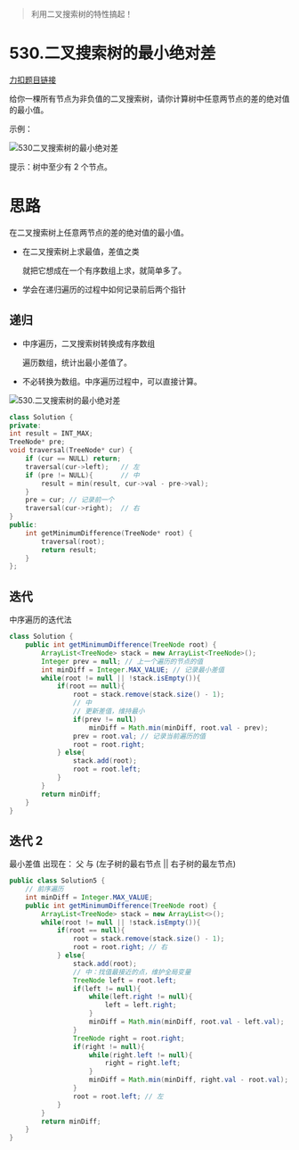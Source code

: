 > 利用二叉搜索树的特性搞起！

# 530.二叉搜索树的最小绝对差

[力扣题目链接](https://leetcode-cn.com/problems/minimum-absolute-difference-in-bst/)

给你一棵所有节点为非负值的二叉搜索树，请你计算树中任意两节点的差的绝对值的最小值。

示例：

![530二叉搜索树的最小绝对差](https://img-blog.csdnimg.cn/20201014223400123.png)

提示：树中至少有 2 个节点。

# 思路

在二叉搜索树上任意两节点的差的绝对值的最小值。 

+ 在二叉搜索树上求最值，差值之类

  就把它想成在一个有序数组上求，就简单多了。

+ 学会在递归遍历的过程中如何记录前后两个指针

## 递归

+ 中序遍历，二叉搜索树转换成有序数组

  遍历数组，统计出最小差值了。

+ 不必转换为数组。中序遍历过程中，可以直接计算。

 

![530.二叉搜索树的最小绝对差](https://img-blog.csdnimg.cn/20210204153247458.png)

 

```CPP
class Solution {
private:
int result = INT_MAX;
TreeNode* pre;
void traversal(TreeNode* cur) {
    if (cur == NULL) return;
    traversal(cur->left);   // 左
    if (pre != NULL){       // 中
        result = min(result, cur->val - pre->val);
    }
    pre = cur; // 记录前一个
    traversal(cur->right);  // 右
}
public:
    int getMinimumDifference(TreeNode* root) {
        traversal(root);
        return result;
    }
};
```

 

## 迭代

 中序遍历的迭代法 

```java
class Solution { 
    public int getMinimumDifference(TreeNode root) { 
        ArrayList<TreeNode> stack = new ArrayList<TreeNode>();
        Integer prev = null; // 上一个遍历的节点的值
        int minDiff = Integer.MAX_VALUE; // 记录最小差值 
        while(root != null || !stack.isEmpty()){
            if(root == null){
                root = stack.remove(stack.size() - 1); 
                // 中
                // 更新差值，维持最小
                if(prev != null)
                    minDiff = Math.min(minDiff, root.val - prev); 
                prev = root.val; // 记录当前遍历的值
                root = root.right;
            } else{
                stack.add(root);
                root = root.left;
            }
        } 
        return minDiff;
    }
}
```

## 迭代 2

最小差值 出现在： 父 与 (左子树的最右节点 || 右子树的最左节点)

```java
public class Solution5 { 
    // 前序遍历
    int minDiff = Integer.MAX_VALUE;
    public int getMinimumDifference(TreeNode root) {
        ArrayList<TreeNode> stack = new ArrayList<>();
        while(root != null || !stack.isEmpty()){
            if(root == null){
                root = stack.remove(stack.size() - 1);
                root = root.right; // 右
            } else{
                stack.add(root);
                // 中：找值最接近的点，维护全局变量
                TreeNode left = root.left;
                if(left != null){
                    while(left.right != null){
                        left = left.right;
                    }
                    minDiff = Math.min(minDiff, root.val - left.val);
                }
                TreeNode right = root.right;
                if(right != null){
                    while(right.left != null){
                        right = right.left;
                    }
                    minDiff = Math.min(minDiff, right.val - root.val);
                }
                root = root.left; // 左
            }
        }
        return minDiff;
    }
}
```